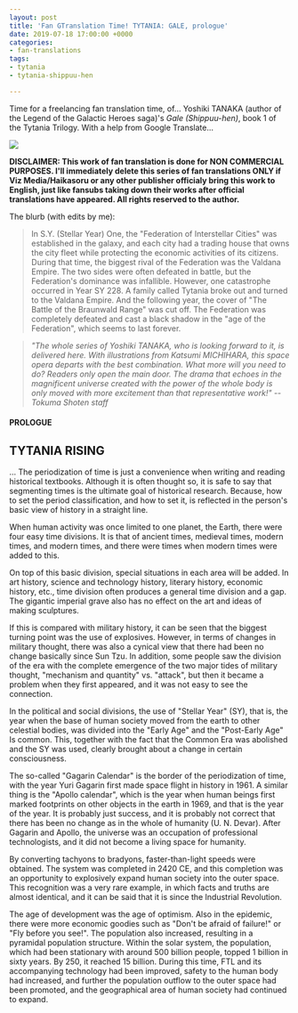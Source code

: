 ```yaml
---
layout: post
title: 'Fan GTranslation Time! TYTANIA: GALE, prologue'
date: 2019-07-18 17:00:00 +0000
categories:
- fan-translations
tags:
- tytania
- tytania-shippuu-hen

---
```

Time for a freelancing fan translation time, of... Yoshiki TANAKA (author of the Legend of the Galactic Heroes saga)'s _Gale (Shippuu-hen)_, book 1 of the Tytania Trilogy. With a help from Google Translate...

![](https://i.postimg.cc/TYCRb75R/Tytania01-000-en.png)

**DISCLAIMER: This work of fan translation is done for NON COMMERCIAL PURPOSES. I'll immediately delete this series of fan translations ONLY if Viz Media/Haikasoru or any other publisher officialy bring this work to English, just like fansubs taking down their works after official translations have appeared. All rights reserved to the author.**

The blurb (with edits by me):

> In S.Y. (Stellar Year) One, the "Federation of Interstellar Cities" was established in the galaxy, and each city had a trading house that owns the city fleet while protecting the economic activities of its citizens. During that time, the biggest rival of the Federation was the Valdana Empire. The two sides were often defeated in battle, but the Federation's dominance was infallible. However, one catastrophe occurred in Year SY 228. A family called Tytania broke out and turned to the Valdana Empire. And the following year, the cover of "The Battle of the Braunwald Range" was cut off. The Federation was completely defeated and cast a black shadow in the "age of the Federation", which seems to last forever.

> _"The whole series of Yoshiki TANAKA, who is looking forward to it, is delivered here. With illustrations from Katsumi MICHIHARA, this space opera departs with the best combination. What more will you need to do? Readers only open the main door. The drama that echoes in the magnificent universe created with the power of the whole body is only moved with more excitement than that representative work!" --Tokuma Shoten staff_

#### PROLOGUE

## TYTANIA RISING

... The periodization of time is just a convenience when writing and reading historical textbooks. Although it is often thought so, it is safe to say that segmenting times is the ultimate goal of historical research. Because, how to set the period classification, and how to set it, is reflected in the person's basic view of history in a straight line.

When human activity was once limited to one planet, the Earth, there were four easy time divisions. It is that of ancient times, medieval times, modern times, and modern times, and there were times when modern times were added to this.

On top of this basic division, special situations in each area will be added. In art history, science and technology history, literary history, economic history, etc., time division often produces a general time division and a gap. The gigantic imperial grave also has no effect on the art and ideas of making sculptures.

If this is compared with military history, it can be seen that the biggest turning point was the use of explosives. However, in terms of changes in military thought, there was also a cynical view that there had been no change basically since Sun Tzu. In addition, some people saw the division of the era with the complete emergence of the two major tides of military thought, "mechanism and quantity" vs. "attack", but then it became a problem when they first appeared, and it was not easy to see the connection.

In the political and social divisions, the use of "Stellar Year" (SY), that is, the year when the base of human society moved from the earth to other celestial bodies, was divided into the "Early Age" and the "Post-Early Age" Is common. This, together with the fact that the Common Era was abolished and the SY was used, clearly brought about a change in certain consciousness.

The so-called "Gagarin Calendar" is the border of the periodization of time, with the year Yuri Gagarin first made space flight in history in 1961. A similar thing is the "Apollo calendar", which is the year when human beings first marked footprints on other objects in the earth in 1969, and that is the year of the year. It is probably just success, and it is probably not correct that there has been no change as in the whole of humanity (U. N. Devar). After Gagarin and Apollo, the universe was an occupation of professional technologists, and it did not become a living space for humanity.

By converting tachyons to bradyons, faster-than-light speeds were obtained. The system was completed in 2420 CE, and this completion was an opportunity to explosively expand human society into the outer space. This recognition was a very rare example, in which facts and truths are almost identical, and it can be said that it is since the Industrial Revolution.

The age of development was the age of optimism. Also in the epidemic, there were more economic goodies such as "Don't be afraid of failure!" or "Fly before you see!". The population also increased, resulting in a pyramidal population structure. Within the solar system, the population, which had been stationary with around 500 billion people, topped 1 billion in sixty years. By 250, it reached 15 billion. During this time, FTL and its accompanying technology had been improved, safety to the human body had increased, and further the population outflow to the outer space had been promoted, and the geographical area of human society had continued to expand.